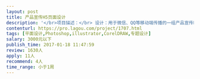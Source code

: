 ```yaml
---                
layout: post       
title: 产品宣传H5页面设计           
description: '</br>项目描述：</br> 设计：用于微信、QQ等移动端传播的一组产品宣传H5页面。</br></br></br>项目需求：</br>一、H5页面的主要内容</br> 包含开启页、功能介绍页（产品的功能、特性），一共9个页面</br></br>二、基本要求</br> 1、画面干净简洁，场景清晰，让受众喜欢上设计并愿意传播转发</br> 2、涉及部分动效的，设计出关键的画面帧</br> 3、设计交互式阅读的交互方式，比如点击后显示等</br></br>三、提供支持</br> 1、提供素材</br> 2、提供全套文案，欢迎有建设性的修改意见。</br>'     
contenturl: https://pro.lagou.com/project/1707.html      
tags: [平面设计,Photoshop,illustrator,CorelDRAW,专题设计]            
salary: 3000元以下          
publish_time: 2017-01-18 11:47:59         
review: 1630人                   
apply: 11人                   
recommend: 4人                   
time_range: 小于1周              
---                 
```

